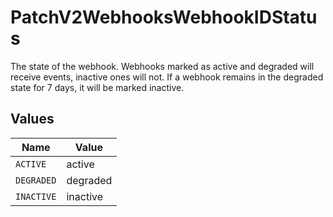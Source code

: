 # PatchV2WebhooksWebhookIDStatus

The state of the webhook. Webhooks marked as active and degraded will receive events, inactive ones will not. If a webhook remains in the degraded state for 7 days, it will be marked inactive.


## Values

| Name       | Value      |
| ---------- | ---------- |
| `ACTIVE`   | active     |
| `DEGRADED` | degraded   |
| `INACTIVE` | inactive   |